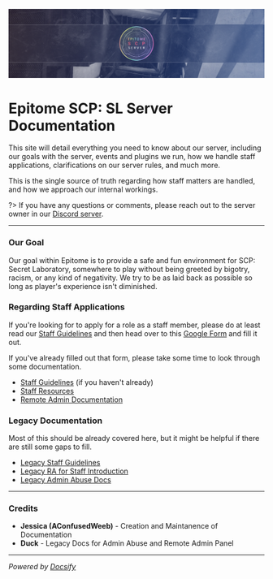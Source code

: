 ![Banner Image](media/main_banner.png)
# Epitome SCP: SL Server Documentation

This site will detail everything you need to know about our server, including our goals with the server, events and plugins we run, how we handle staff applications, clarifications on our server rules, and much more.

This is the single source of truth regarding how staff matters are handled, and how we approach our internal workings.

?> If you have any questions or comments, please reach out to the server owner in our [Discord server](https://discord.gg/4J6ddH8).

---
### Our Goal
Our goal within Epitome is to provide a safe and fun environment for SCP: Secret Laboratory, somewhere to play without being greeted by bigotry, racism, or any kind of negativity. We try to be as laid back as possible so long as player's experience isn't diminished.

### Regarding Staff Applications
If you're looking for to apply for a role as a staff member, please do at least read our [Staff Guidelines](staff-guidelines.md) and then head over to this [Google Form]() and fill it out.

If you've already filled out that form, please take some time to look through some documentation.
- [Staff Guidelines](staff-guidelines.md) (if you haven't already)
- [Staff Resources](staff-resources.md)
- [Remote Admin Documentation](https://en.scpslgame.com/index.php?title=Remote_Admin)

### Legacy Documentation
Most of this should be already covered here, but it might be helpful if there are still some gaps to fill.
- [Legacy Staff Guidelines](https://docs.google.com/document/d/1DmblF_iUh3P_4eL1SxqUjEBCAAJ54cTq44RxnlruVoE/edit?usp=sharing)
- [Legacy RA for Staff Introduction](https://docs.google.com/document/d/13qmmAfUo2lm2A5nay_AADaNsZ8v8nb-lUzhvn-Mrwt4/edit?usp=sharing)
- [Legacy Admin Abuse Docs](https://docs.google.com/document/d/1rHGIzwUoHI7-7Kq9JM23oerMbWqu3zvsRLWCSN3FE6A/edit?usp=sharing)

---
### Credits
- **Jessica (AConfusedWeeb)** - Creation and Maintanence of Documentation
- **Duck** - Legacy Docs for Admin Abuse and Remote Admin Panel

---
*Powered by [Docsify](https://docsify.js.org/)*
